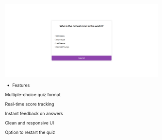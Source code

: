 ![screenshot](app.png)

* Features

Multiple-choice quiz format

Real-time score tracking

Instant feedback on answers

Clean and responsive UI

Option to restart the quiz
